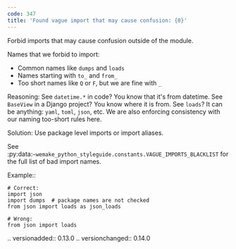 ```yaml
---
code: 347
title: 'Found vague import that may cause confusion: {0}'
---
```



Forbid imports that may cause confusion outside of the module.

Names that we forbid to import:

- Common names like ``dumps`` and ``loads``
- Names starting with ``to_`` and ``from_``
- Too short names like ``Q`` or ``F``, but we are fine with ``_``

Reasoning:
    See ``datetime.*`` in code? You know that it's from datetime.
    See ``BaseView`` in a Django project? You know where it is from.
    See ``loads``? It can be anything: ``yaml``, ``toml``, ``json``, etc.
    We are also enforcing consistency with our naming too-short rules here.

Solution:
    Use package level imports or import aliases.

See
:py:data:`~wemake_python_styleguide.constants.VAGUE_IMPORTS_BLACKLIST`
for the full list of bad import names.

Example::

    # Correct:
    import json
    import dumps  # package names are not checked
    from json import loads as json_loads

    # Wrong:
    from json import loads

.. versionadded:: 0.13.0
.. versionchanged:: 0.14.0